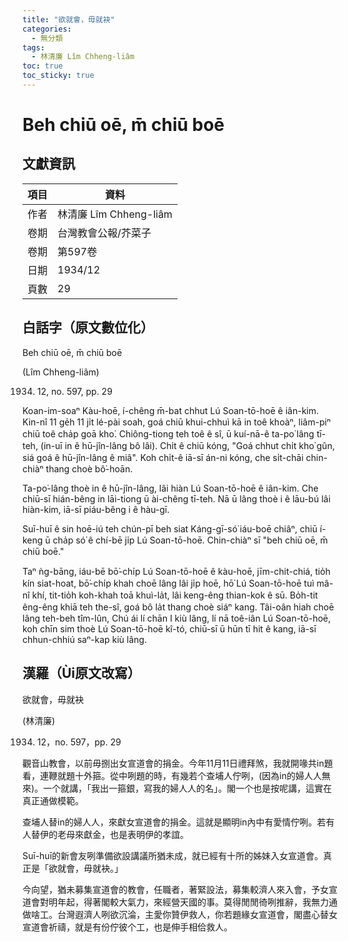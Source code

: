```yaml
---
title: "欲就會，毋就袂"
categories:
  - 無分類
tags:
  - 林清廉 Lîm Chheng-liâm
toc: true
toc_sticky: true
---
```


# Beh chiū oē, m̄ chiū boē

## 文獻資訊

| 項目 | 資料 |
|---|---|
| 作者 | 林清廉 Lîm Chheng-liâm |
| 卷期 | 台灣教會公報/芥菜子 |
| 卷期 | 第597卷 |
| 日期 | 1934/12 |
| 頁數 | 29 |

## 白話字（原文數位化）

Beh chiū oē, m̄ chiū boē

(Lîm Chheng-liâm)

1934. 12, no. 597, pp. 29

Koan-im-soaⁿ Kàu-hoē, í-chêng m̄-bat chhut Lú Soan-tō-hoē ê iân-kim. Kin-nî 11 ge̍h 11 ji̍t lé-pài soah, goá chiū khui-chhuì kā in toê khoàⁿ, liâm-piⁿ chiū toê cha̍p goā kho͘. Chiông-tiong teh toê ê sî, ū kuí-nā-ê ta-po͘ lâng tī-teh, (in-uī in ê hū-jîn-lâng bô lâi). Chi̍t ê chiū kóng, "Goá chhut chi̍t kho͘ gûn, siá goá ê hū-jîn-lâng ê miâ". Koh chi̍t-ê iā-sī án-ni kóng, che si̍t-chāi chin-chiàⁿ thang choè bô͘-hoān.

Ta-po͘-lâng thoè in ê hū-jîn-lâng, lâi hiàn Lú Soan-tō-hoē ê iân-kim. Che chiū-sī hián-bêng in lāi-tiong ū ài-chêng tī-teh. Nā ū lâng thoè i ê lāu-bú lâi hiàn-kim, iā-sī piáu-bêng i ê hàu-gī.

Suī-huī ê sin hoē-iú teh chún-pī beh siat Káng-gī-só͘ iáu-boē chiâⁿ, chiū í-keng ū cha̍p só͘ ê chí-bē ji̍p Lú Soan-tō-hoē. Chin-chiàⁿ sī "beh chiū oē, m̄ chiū boē."

Taⁿ ǹg-bāng, iáu-bē bō͘-chi̍p Lú Soan-tō-hoē ê kàu-hoē, jīm-chit-chiá, tio̍h kín siat-hoat, bō͘-chi̍p khah choē lâng lâi ji̍p hoē, hō͘ Lú Soan-tō-hoē tuì mâ-nî khí, tit-tio̍h koh-khah toā khuì-la̍t, lâi keng-êng thian-kok ê sū. Bo̍h-tit êng-êng khiā teh the-sî, goá bô la̍t thang choè siáⁿ kang. Tâi-oân hiah choē lâng teh-beh tîm-lûn, Chú ái lí chān I kiù lâng, lí nā toê-iân Lú Soan-tō-hoē, koh chīn sim thoè Lú Soan-tō-hoē kî-tó, chiū-sī ū hūn tī hit ê kang, iā-sī chhun-chhiú saⁿ-kap kiù lâng.

## 漢羅（Ùi原文改寫）

欲就會，毋就袂

(林清廉)

1934. 12，no. 597，pp. 29

觀音山教會，以前毋捌出女宣道會的捐金。今年11月11日禮拜煞，我就開喙共in題看，連鞭就題十外箍。從中咧題的時，有幾若个查埔人佇咧，(因為in的婦人人無來)。一个就講，「我出一箍銀，寫我的婦人人的名」。閣一个也是按呢講，這實在真正通做模範。

查埔人替in的婦人人，來獻女宣道會的捐金。這就是顯明in內中有愛情佇咧。若有人替伊的老母來獻金，也是表明伊的孝誼。

Suī-huī的新會友咧準備欲設講議所猶未成，就已經有十所的姊妹入女宣道會。真正是「欲就會，毋就袂。」

今向望，猶未募集宣道會的教會，任職者，著緊設法，募集較濟人來入會，予女宣道會對明年起，得著閣較大氣力，來經營天國的事。莫得閒閒徛咧推辭，我無力通做啥工。台灣遐濟人咧欲沉淪，主愛你贊伊救人，你若題緣女宣道會，閣盡心替女宣道會祈禱，就是有份佇彼个工，也是伸手相佮救人。
